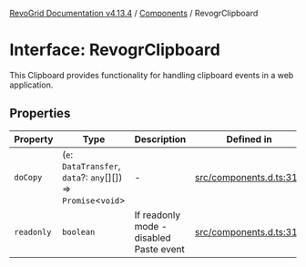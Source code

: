 [RevoGrid Documentation v4.13.4](README.md) / [Components](Namespace.Components.md) / RevogrClipboard

# Interface: RevogrClipboard

This Clipboard provides functionality for handling clipboard events in a web application.

## Properties

| Property | Type | Description | Defined in |
| ------ | ------ | ------ | ------ |
| `doCopy` | (`e`: `DataTransfer`, `data`?: `any`[][]) => `Promise`\<`void`\> | - | [src/components.d.ts:313](https://github.com/revolist/revogrid/blob/325e86c31155d90566dec588c08b121b0ae7657a/src/components.d.ts#L313) |
| `readonly` | `boolean` | If readonly mode - disabled Paste event | [src/components.d.ts:317](https://github.com/revolist/revogrid/blob/325e86c31155d90566dec588c08b121b0ae7657a/src/components.d.ts#L317) |
